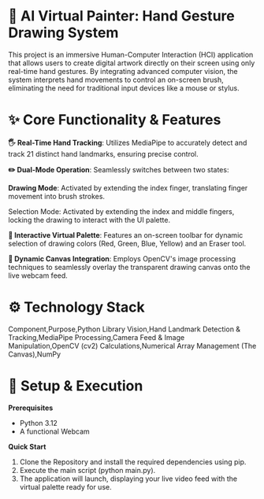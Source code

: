 # 🎨 AI Virtual Painter: Hand Gesture Drawing System
This project is an immersive Human-Computer Interaction (HCI) application that allows users to create digital artwork directly on their screen using only real-time hand gestures. By integrating advanced computer vision, the system interprets hand movements to control an on-screen brush, eliminating the need for traditional input devices like a mouse or stylus.


# ✨ Core Functionality & Features


**🖐️ Real-Time Hand Tracking**: Utilizes MediaPipe to accurately detect and track 21 distinct hand landmarks, ensuring precise control.

**✏️ Dual-Mode Operation**: Seamlessly switches between two states:

**Drawing Mode**: Activated by extending the index finger, translating finger movement into brush strokes.

Selection Mode: Activated by extending the index and middle fingers, locking the drawing to interact with the UI palette.

**🌈 Interactive Virtual Palette**: Features an on-screen toolbar for dynamic selection of drawing colors (Red, Green, Blue, Yellow) and an Eraser tool.

**🎥 Dynamic Canvas Integration**: Employs OpenCV's image processing techniques to seamlessly overlay the transparent drawing canvas onto the live webcam feed.



# ⚙️ Technology Stack


Component,Purpose,Python Library
Vision,Hand Landmark Detection & Tracking,MediaPipe
Processing,Camera Feed & Image Manipulation,OpenCV (cv2)
Calculations,Numerical Array Management (The Canvas),NumPy



# 🚀 Setup & Execution


**Prerequisites**

* Python 3.12
* A functional Webcam


**Quick Start**

1. Clone the Repository and install the required dependencies using pip.
2. Execute the main script (python main.py).
3. The application will launch, displaying your live video feed with the virtual palette ready for use.

